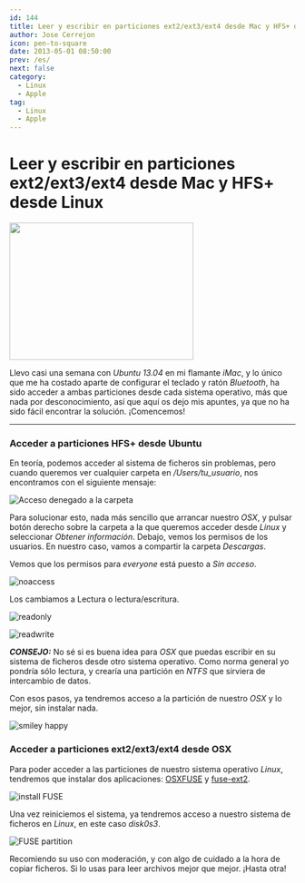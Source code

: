 ```yaml
---
id: 144
title: Leer y escribir en particiones ext2/ext3/ext4 desde Mac y HFS+ desde Linux
author: Jose Cerrejon
icon: pen-to-square
date: 2013-05-01 08:50:00
prev: /es/
next: false
category:
  - Linux
  - Apple
tag:
  - Linux
  - Apple
---
```


# Leer y escribir en particiones ext2/ext3/ext4 desde Mac y HFS+ desde Linux

<a href="/images/2013/05/ubu_desktop.jpg" target="_blank" title="Pulsa para ver en ventana aparte"><img src="/images/2013/05/ubu_desktop_min.jpg" width="324" height="242"></a>

Llevo casi una semana con *Ubuntu 13.04* en mi flamante *iMac*, y lo único que me ha costado aparte de configurar el teclado y ratón *Bluetooth*, ha sido acceder a ambas particiones desde cada sistema operativo, más que nada por desconocimiento, así que aquí os dejo mis apuntes, ya que no ha sido fácil encontrar la solución. ¡Comencemos!

- - -
###  Acceder a particiones HFS+ desde Ubuntu

En teoría, podemos acceder al sistema de ficheros sin problemas, pero cuando queremos ver cualquier carpeta en */Users/tu_usuario*, nos encontramos con el siguiente mensaje:

![Acceso denegado a la carpeta](/images/2013/05/no_access.jpg "Acceso denegado a la carpeta")

Para solucionar esto, nada más sencillo que arrancar nuestro *OSX*, y pulsar botón derecho sobre la carpeta a la que queremos acceder desde *Linux* y seleccionar *Obtener información*. Debajo, vemos los permisos de los usuarios. En nuestro caso, vamos a compartir la carpeta *Descargas*. 

Vemos que los permisos para *everyone* está puesto a *Sin acceso*. 

![noaccess](/images/2013/05/dload_noaccess.jpg)

Los cambiamos a Lectura o lectura/escritura.

![readonly](/images/2013/05/dload_readonly.jpg)

![readwrite](/images/2013/05/dload_rw.jpg)

***CONSEJO:*** No sé si es buena idea para *OSX* que puedas escribir en su sistema de ficheros desde otro sistema operativo. Como norma general yo pondría sólo lectura, y crearía una partición en *NTFS* que sirviera de intercambio de datos.

Con esos pasos, ya tendremos acceso a la partición de nuestro *OSX* y lo mejor, sin instalar nada.

![smiley happy](/css/sm/happy.png)

###  Acceder a particiones ext2/ext3/ext4 desde OSX

Para poder acceder a las particiones de nuestro sistema operativo *Linux*, tendremos que instalar dos aplicaciones: [OSXFUSE](http://osxfuse.github.io) y [fuse-ext2](http://sourceforge.net/projects/fuse-ext2/).

![install FUSE](/images/2013/05/fuse_install.jpg)

Una vez reiniciemos el sistema, ya tendremos acceso a nuestro sistema de ficheros en *Linux*, en este caso *disk0s3*.

![FUSE partition](/images/2013/05/fuse_partitions.jpg)

 Recomiendo su uso con moderación, y con algo de cuidado a la hora de copiar ficheros. Si lo usas para leer archivos mejor que mejor. ¡Hasta otra!
